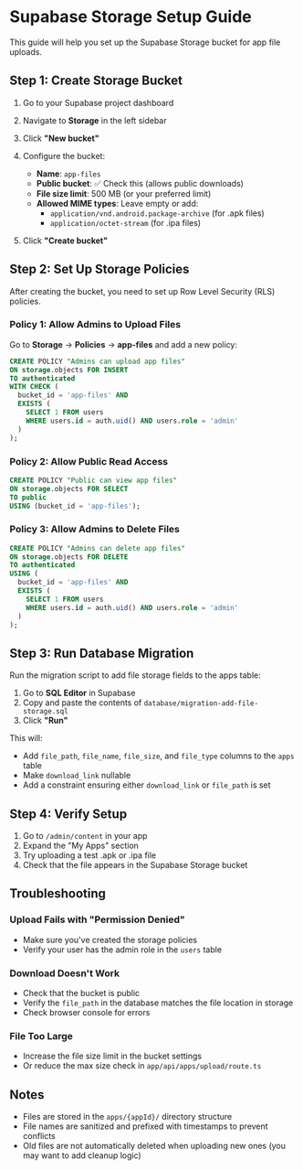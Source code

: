 # Supabase Storage Setup Guide

This guide will help you set up the Supabase Storage bucket for app file uploads.

## Step 1: Create Storage Bucket

1. Go to your Supabase project dashboard
2. Navigate to **Storage** in the left sidebar
3. Click **"New bucket"**
4. Configure the bucket:
   - **Name**: `app-files`
   - **Public bucket**: ✅ Check this (allows public downloads)
   - **File size limit**: 500 MB (or your preferred limit)
   - **Allowed MIME types**: Leave empty or add:
     - `application/vnd.android.package-archive` (for .apk files)
     - `application/octet-stream` (for .ipa files)

5. Click **"Create bucket"**

## Step 2: Set Up Storage Policies

After creating the bucket, you need to set up Row Level Security (RLS) policies.

### Policy 1: Allow Admins to Upload Files

Go to **Storage** → **Policies** → **app-files** and add a new policy:

```sql
CREATE POLICY "Admins can upload app files"
ON storage.objects FOR INSERT
TO authenticated
WITH CHECK (
  bucket_id = 'app-files' AND
  EXISTS (
    SELECT 1 FROM users 
    WHERE users.id = auth.uid() AND users.role = 'admin'
  )
);
```

### Policy 2: Allow Public Read Access

```sql
CREATE POLICY "Public can view app files"
ON storage.objects FOR SELECT
TO public
USING (bucket_id = 'app-files');
```

### Policy 3: Allow Admins to Delete Files

```sql
CREATE POLICY "Admins can delete app files"
ON storage.objects FOR DELETE
TO authenticated
USING (
  bucket_id = 'app-files' AND
  EXISTS (
    SELECT 1 FROM users 
    WHERE users.id = auth.uid() AND users.role = 'admin'
  )
);
```

## Step 3: Run Database Migration

Run the migration script to add file storage fields to the apps table:

1. Go to **SQL Editor** in Supabase
2. Copy and paste the contents of `database/migration-add-file-storage.sql`
3. Click **"Run"**

This will:
- Add `file_path`, `file_name`, `file_size`, and `file_type` columns to the `apps` table
- Make `download_link` nullable
- Add a constraint ensuring either `download_link` or `file_path` is set

## Step 4: Verify Setup

1. Go to `/admin/content` in your app
2. Expand the "My Apps" section
3. Try uploading a test .apk or .ipa file
4. Check that the file appears in the Supabase Storage bucket

## Troubleshooting

### Upload Fails with "Permission Denied"
- Make sure you've created the storage policies
- Verify your user has the admin role in the `users` table

### Download Doesn't Work
- Check that the bucket is public
- Verify the `file_path` in the database matches the file location in storage
- Check browser console for errors

### File Too Large
- Increase the file size limit in the bucket settings
- Or reduce the max size check in `app/api/apps/upload/route.ts`

## Notes

- Files are stored in the `apps/{appId}/` directory structure
- File names are sanitized and prefixed with timestamps to prevent conflicts
- Old files are not automatically deleted when uploading new ones (you may want to add cleanup logic)

